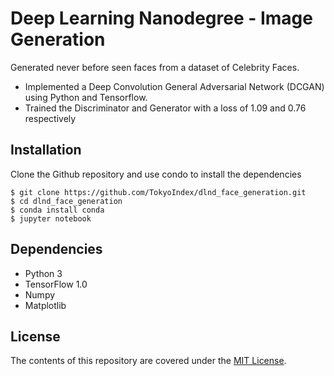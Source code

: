 # Deep Learning Nanodegree - Image Generation

Generated never before seen faces from a dataset of Celebrity Faces.

- Implemented a Deep Convolution General Adversarial Network (DCGAN) using Python and Tensorflow.
- Trained the Discriminator and Generator with a loss of 1.09 and 0.76 respectively

## Installation
Clone the Github repository and use condo to install the dependencies 

```
$ git clone https://github.com/TokyoIndex/dlnd_face_generation.git
$ cd dlnd_face_generation
$ conda install conda
$ jupyter notebook
```

## Dependencies
* Python 3
* TensorFlow 1.0
* Numpy
* Matplotlib

## License
The contents of this repository are covered under the [MIT License](https://github.com/TokyoIndex/dlnd_face_generation/blob/master/LICENSE).
